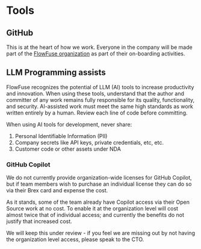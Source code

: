 # Tools

## GitHub

This is at the heart of how we work. Everyone in the company will be made part of
the [FlowFuse organization](https://github.com/FlowFuse) as part of their on-boarding
activities.

## LLM Programming assists

FlowFuse recognizes the potential of LLM (AI) tools to increase productivity and
innovation. When using these tools, understand that the author and committer of
any work remains fully responsible for its quality, functionality, and
security. AI-assisted work must meet the same high standards as work written
entirely by a human. Review each line of code before committing.

When using AI tools for development, never share:
1. Personal Identifiable Information (PII)
2. Company secrets like API keys, private credentials, etc, etc.
3. Customer code or other assets under NDA

### GitHub Copilot

We do not currently provide organization-wide licenses for GitHub Copilot, but if
team members wish to purchase an individual license they can do so via their Brex
card and expense the cost.

As it stands, some of the team already have Copilot access via their Open Source work
at no cost. To enable it at the organization level will cost almost twice that of
individual access; and currently the benefits do not justify that increased cost.

We will keep this under review - if you feel we are missing out by not having
the organization level access, please speak to the CTO.
